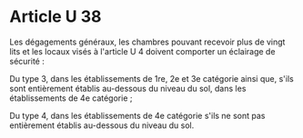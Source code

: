 # Article U 38

Les dégagements généraux, les chambres pouvant recevoir plus de vingt lits et les locaux visés à l'article U 4 doivent comporter un éclairage de sécurité :

Du type 3, dans les établissements de 1re, 2e et 3e catégorie ainsi que, s'ils sont entièrement établis au-dessous du niveau du sol, dans les établissements de 4e catégorie ;

Du type 4, dans les établissements de 4e catégorie s'ils ne sont pas entièrement établis au-dessous du niveau du sol.
